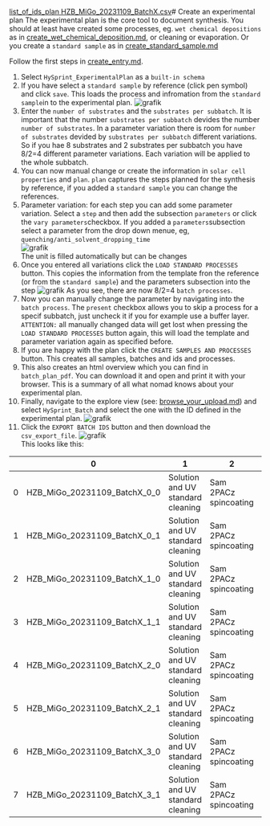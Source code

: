 [list_of_ids_plan HZB_MiGo_20231109_BatchX.csv](https://github.com/RoteKekse/nomad-baseclasses/files/13306666/list_of_ids_plan.HZB_MiGo_20231109_BatchX.csv)# Create an experimental plan
The experimental plan is the core tool to document synthesis.
You should at least have created some processes, eg. `wet chemical depositions` as in [create_wet_chemical_deposition.md](create_wet_chemical_deposition.md), or cleaning or evaporation.
Or you create a `standard sample` as in [create_standard_sample.md](create_standard_sample.md)

Follow the first  steps in [create_entry.md](create_entry.md).
1. Select `HySprint_ExperimentalPlan` as a `built-in schema`
2. If you have select a `standard sample` by reference (click pen symbol) and click `save`. This loads the process and infromation from the `standard sample`in to the experimental plan.
   ![grafik](https://github.com/RoteKekse/nomad-baseclasses/assets/36420750/f9ffca61-443e-4cbc-abec-ab2a9729e754)
3. Enter the `number of substrates` and the `substrates per subbatch`. It is important that the number `substrates per subbatch` devides the number `number of substrates`. In a parameter variation there is room for `number of substrates` devided by `substrates per subbatch` different variations. So if you hae 8 substrates and 2 substrates per subbatch you have 8/2=4 different parameter variations. Each variation will be applied to the whole subbatch.
4. You can now manual change or create the information in `solar cell properties` and `plan`. `plan` captures the steps planned for the synthesis by reference, if you added a `standard sample` you can change the references.
5. Parameter variation: for each step you can add some parameter variation. Select a `step` and then add the subsection `parameters` or click the `vary parameters`checkbox. If you added a `parameters`subsection select a parameter from the drop down menue, eg, `quenching/anti_solvent_dropping_time`  
   ![grafik](https://github.com/RoteKekse/nomad-baseclasses/assets/36420750/50f193c5-d622-4b26-a875-6997ed3b335d)  
   The unit is filled automatically but can be changes
7. Once you entered all variations click the `LOAD STANDARD PROCESSES` button. This copies the information from the template fron the reference (or from the `standard sample`) and the parameters subsection into the step
   ![grafik](https://github.com/RoteKekse/nomad-baseclasses/assets/36420750/95818665-3e7c-4f2e-b713-bf2ff0939382)
   As you see, there are now 8/2=4 `batch processes`.
8. Now you can manually change the parameter by navigating into the `batch process`. The `present` checkbox allows you to skip a process for a specif subbatch, just uncheck it if you for example use a buffer layer. `ATTENTION:` all manually changed data will get lost when pressing the `LOAD STANDARD PROCESSES` button again, this will load the template and parameter variation again as specified before.
9. If you are happy with the plan click the `CREATE SAMPLES AND PROCESSES` button. This creates all samples, batches and ids and processes.
10. This also creates an html overview which you can find in `batch_plan_pdf`. You can download it and open and print it with your browser. This is a summary of all what nomad knows about your experimental plan.
11. Finally, navigate to the explore view (see: [browse_your_upload.md](browse_your_upload.md)) and select `HySprint_Batch` and select the one with the ID defined in the experimental plan.
    ![grafik](https://github.com/RoteKekse/nomad-baseclasses/assets/36420750/4e2746a8-92be-47f2-8a0e-028f7f77c2e3)  
12. Click the `EXPORT BATCH IDS` button and then download the `csv_export_file`.
    ![grafik](https://github.com/RoteKekse/nomad-baseclasses/assets/36420750/a892651e-c959-4cb5-b4e2-549a7bcecc86)  
    This looks like this:
  
|      |0                           |1                                |2                    |3                              |4                       |
|------|----------------------------|---------------------------------|---------------------|-------------------------------|------------------------|
|0     |HZB_MiGo_20231109_BatchX_0_0|Solution and UV standard cleaning|Sam 2PACz spincoating|CsMAFA perovscite spincoating 1|Evaporation C60, BCP, Cu|
|1     |HZB_MiGo_20231109_BatchX_0_1|Solution and UV standard cleaning|Sam 2PACz spincoating|CsMAFA perovscite spincoating 1|Evaporation C60, BCP, Cu|
|2     |HZB_MiGo_20231109_BatchX_1_0|Solution and UV standard cleaning|Sam 2PACz spincoating|CsMAFA perovscite spincoating 2|Evaporation C60, BCP, Cu|
|3     |HZB_MiGo_20231109_BatchX_1_1|Solution and UV standard cleaning|Sam 2PACz spincoating|CsMAFA perovscite spincoating 2|Evaporation C60, BCP, Cu|
|4     |HZB_MiGo_20231109_BatchX_2_0|Solution and UV standard cleaning|Sam 2PACz spincoating|CsMAFA perovscite spincoating 3|Evaporation C60, BCP, Cu|
|5     |HZB_MiGo_20231109_BatchX_2_1|Solution and UV standard cleaning|Sam 2PACz spincoating|CsMAFA perovscite spincoating 3|Evaporation C60, BCP, Cu|
|6     |HZB_MiGo_20231109_BatchX_3_0|Solution and UV standard cleaning|Sam 2PACz spincoating|CsMAFA perovscite spincoating 4|Evaporation C60, BCP, Cu|
|7     |HZB_MiGo_20231109_BatchX_3_1|Solution and UV standard cleaning|Sam 2PACz spincoating|CsMAFA perovscite spincoating 4|Evaporation C60, BCP, Cu|




